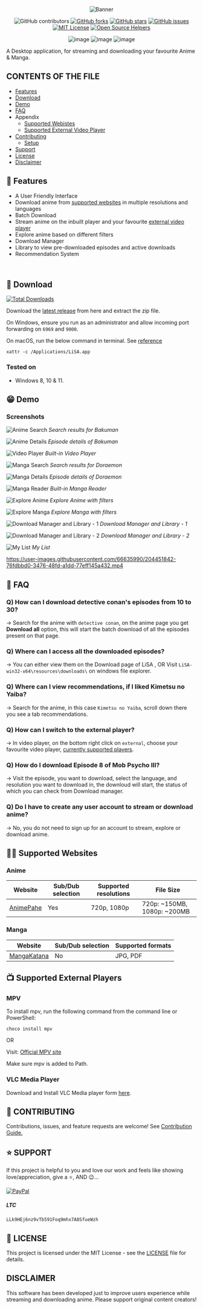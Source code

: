 <div align="center">

![Banner](public/images/home_screen_logo.png)

![GitHub contributors](https://img.shields.io/github/contributors/cosmicoppai/LiSA?color=lightgrey)
[![GitHub forks](https://img.shields.io/github/forks/cosmicoppai/LiSA?color=lightgrey)](https://github.com/Cosmicoppai/LiSA/network)
[![GitHub stars](https://img.shields.io/github/stars/cosmicoppai/LiSA?color=lightgrey)](https://github.com/Cosmicoppai/LiSA/stargazers)
[![GitHub issues](https://img.shields.io/github/issues/Cosmicoppai/LiSA?color=lightgrey)](https://github.com/Cosmicoppai/LiSA/issues)
[![MIT License](https://img.shields.io/badge/license-MIT-lightgrey)](./LICENSE)
[![Open Source Helpers](https://www.codetriage.com/cosmicoppai/lisa/badges/users.svg)](https://www.codetriage.com/cosmicoppai/lisa)

![image](https://img.shields.io/badge/Python-FFD43B?style=for-the-badge&logo=python&logoColor=blue)
![image](https://img.shields.io/badge/Electron-2B2E3A?style=for-the-badge&logo=electron&logoColor=9FEAF9)
![image](https://img.shields.io/badge/React-20232A?style=for-the-badge&logo=react&logoColor=61DAFB)

</div>

A Desktop application, for streaming and downloading your favourite Anime & Manga.

## CONTENTS OF THE FILE

-   [Features](#-features)
-   [Download](#-download)
-   [Demo](#-demo)
-   [FAQ](#-faq)
-   Appendix
    -   [Supported Webistes](#%EF%B8%8F-supported-websites)
    -   [Supported External Video Player](#-supported-external-players)
-   [Contributing](#-contributing)
    -   [Setup](./CONTRIBUTING.md#-development-setup)
-   [Support](#-support)
-   [License](#-license)
-   [Disclaimer](#disclaimer)

## 🚀 Features

-   A User Friendly Interface
-   Download anime from [supported websites](#-supported-websites) in multiple resolutions and languages
-   Batch Download
-   Stream anime on the inbuilt player and your favourite [external video player](#-supported-external-players)
-   Explore anime based on different filters
-   Download Manager
-   Library to view pre-downloaded episodes and active downloads
-   Recommendation System
<br>

## 🤗 Download

[![Total Downloads](https://img.shields.io/github/downloads/Cosmicoppai/LiSA/total.svg?style=for-the-badge)](https://github.com/Cosmicoppai/LiSA/releases/latest)

Download the [latest release](https://github.com/Cosmicoppai/LiSA/releases/latest) from here and extract the zip file.

On Windows, ensure you run as an administrator and allow incoming port forwarding on `6969` and `9000`.
 
On macOS, run the below command in terminal. See [reference](https://discussions.apple.com/thread/253714860?answerId=257037956022&sortBy=rank#257037956022)

```
xattr -c /Applications/LiSA.app
```

### Tested on

-   Windows 8, 10 & 11.

## 😁 Demo

### Screenshots

![Anime Search](docs/images/ss_anime_search.png)
_Search results for Bakuman_

![Anime Details](docs/images/ss_anime_details.png)
_Episode details of Bakuman_

![Video Player](docs/images/ss_play_episode.png)
_Built-in Video Player_

![Manga Search](docs/images/ss_manga_search.png)
_Search results for Doraemon_

![Manga Details](docs/images/ss_manga_details.png)
_Episode details of Doraemon_

![Manga Reader](docs/images/ss_manga_reader.png)
_Built-in Manga Reader_

![Explore Anime](docs/images/ss_anime_explore.png)
_Explore Anime with filters_

![Explore Manga](docs/images/ss_manga_explore.png)
_Explore Manga with filters_

![Download Manager and Library - 1](docs/images/ss_download_screen_1.png)
_Download Manager and Library - 1_

![Download Manager and Library - 2](docs/images/ss_download_screen_2.png)
_Download Manager and Library - 2_

![My List](docs/images/ss_my_list.png)
_My List_

https://user-images.githubusercontent.com/66635990/204451842-76fdbbd0-3476-48fd-a1dd-77eff145a432.mp4

## 🤔 FAQ

### Q) How can I download detective conan's episodes from 10 to 30?

-> Search for the anime with `detective conan`, on the anime page you get **Download all** option, this will start the batch download of all the episodes present on that page.

### Q) Where can I access all the downloaded episodes?

-> You can either view them on the Download page of LiSA , OR Visit `LiSA-win32-x64\resources\downloads\` on windows file explorer.

### Q) Where can I view recommendations, if I liked Kimetsu no Yaiba?

-> Search for the anime, in this case `Kimetsu no Yaiba`, scroll down there you see a tab recommendations.

### Q) How can I switch to the external player?

-> In video player, on the bottom right click on `external`, choose your favourite video player, [currently supported players](#supported-external-players).

### Q) How do I download Episode 8 of Mob Psycho III?

-> Visit the episode, you want to download, select the language, and resolution you want to download in, the downloud will start, the status of which you can check from Download manager.

### Q) Do I have to create any user account to stream or download anime?

-> No, you do not need to sign up for an account to stream, explore or download anime.

## 😶‍🌫️ Supported Websites

### Anime

| Website                                 | Sub/Dub selection | Supported resolutions | File Size |
|-----------------------------------------|--- |--- |--- |
| [AnimePahe](https://animepahe.ru/)      | Yes | 720p, 1080p | 720p: ~150MB, 1080p: ~200MB |

### Manga

| Website                                 | Sub/Dub selection | Supported formats |
|-----------------------------------------|-------------------|-------------------|
| [MangaKatana](https://mangakatana.com/) | No                | JPG, PDF          |

## 📺 Supported External Players

### MPV

To install mpv, run the following command from the command line or PowerShell:

```cli
choco install mpv
```

OR

Visit: [Official MPV site](https://mpv.io/installation/)

Make sure mpv is added to Path.

### VLC Media Player

Download and Install VLC Media player form [here](https://www.videolan.org/vlc/download-windows.html).

## 🤝 CONTRIBUTING

Contributions, issues, and feature requests are welcome! See [Contribution Guide.](./CONTRIBUTING.md)

## ⭐ SUPPORT

If this project is helpful to you and love our work and feels like showing love/appreciation, give a ⭐, AND 😉...

[![PayPal](https://img.shields.io/badge/PayPal-00457C?style=for-the-badge&logo=paypal&logoColor=white)](https://paypal.me/SayAnime)

##### LTC
```
LLk9HEj6nz9vTb591Foq9mhx7A8SfueWzh
```

## 📄 LICENSE

This project is licensed under the MIT License - see the [LICENSE](https://github.com/Cosmicoppai/LiSA/blob/main/LICENSE) file for details.

## DISCLAIMER

This software has been developed just to improve users experience while streaming and downloading anime. Please support original content creators!
